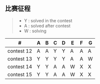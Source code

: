 ## 比赛征程
> * Y : solved in the contest
> * A : solved after contest
> * W : solving



  \# |  A  |  B  |  C  |  D  |  E  |  F  |  G  
---|---|---|---|---|---|---|---
|contest 12|A|A|Y|Y|A|A|A
|contest 13|Y|Y|Y|Y|A|A|W
|contest 14|Y|Y|A|A|W|X|X|
|contest 15|Y|Y|A|A|W|X|X|

